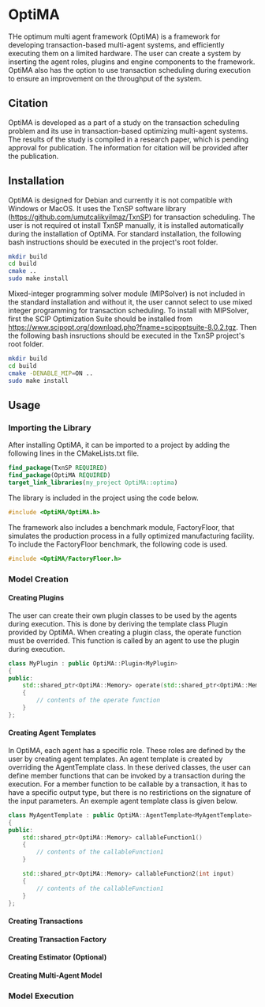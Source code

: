 # OptiMA
THe optimum multi agent framework (OptiMA) is  a framework for developing transaction-based multi-agent systems, and efficiently executing them on a limited hardware. The user can create a system by inserting the agent roles, plugins and engine components to the framework. OptiMA also has the option to use transaction scheduling during execution to ensure an improvement on the throughput of the system.

## Citation
OptiMA is developed as a part of a study on the transaction scheduling problem and its use in transaction-based optimizing multi-agent systems. The results of the study is compiled in a research paper, which is pending approval for publication. The information for citation will be provided after the publication.

## Installation
OptiMA is designed for Debian and currently it is not compatible with Windows or MacOS. It uses the TxnSP software library (https://github.com/umutcalikyilmaz/TxnSP) for transaction scheduling. The user is not required ot install TxnSP manually, it is installed automatically during the installation of OptiMA. For standard installation, the following bash instructions should be executed in the project's root folder.

```bash
mkdir build
cd build
cmake ..
sudo make install
```

Mixed-integer programming solver module (MIPSolver) is not included in the standard installation and without it, the user cannot select to use mixed integer programming for transaction scheduling. To install with MIPSolver, first the SCIP Optimization Suite should be installed from https://www.scipopt.org/download.php?fname=scipoptsuite-8.0.2.tgz. Then the following bash insructions should be executed in the TxnSP project's root folder.


```bash
mkdir build
cd build
cmake -DENABLE_MIP=ON ..
sudo make install
```

## Usage
### Importing the Library
After installing OptiMA, it can be imported to a project by adding the following lines in the CMakeLists.txt file.

```cmake
find_package(TxnSP REQUIRED)
find_package(OptiMA REQUIRED)
target_link_libraries(my_project OptiMA::optima)
```

The library is included in the project using the code below.

```c++
#include <OptiMA/OptiMA.h>
```

The framework also includes a benchmark module, FactoryFloor, that simulates the production process in a fully optimized manufacturing facility. To include the FactoryFloor benchmark, the following code is used.

```c++
#include <OptiMA/FactoryFloor.h>
```

### Model Creation
#### Creating Plugins
The user can create their own plugin classes to be used by the agents during execution. This is done by deriving the template class Plugin provided by OptiMA. When creating a plugin class, the operate function must be overrided. This function is called by an agent to use the plugin during execution.

```c++
class MyPlugin : public OptiMA::Plugin<MyPlugin>
{
public:
    std::shared_ptr<OptiMA::Memory> operate(std::shared_ptr<OptiMA::Memory> inputParameters) override
    {
        // contents of the operate function
    }
};
```
#### Creating Agent Templates
In OptiMA, each agent has a specific role. These roles are defined by the user by creating agent templates. An agent template is created by overriding the AgentTemplate class. In these derived classes, the user can define member functions that can be invoked by a transaction during the execution. For a member function to be callable by a transaction, it has to have a specific output type, but there is no restirictions on the signature of the input parameters. An exemple agent template class is given below.

```c++
class MyAgentTemplate : public OptiMA::AgentTemplate<MyAgentTemplate>
{
public:
    std::shared_ptr<OptiMA::Memory> callableFunction1()
    {
        // contents of the callableFunction1
    }

    std::shared_ptr<OptiMA::Memory> callableFunction2(int input)
    {
        // contents of the callableFunction1
    }
};
```

#### Creating Transactions
#### Creating Transaction Factory
#### Creating Estimator (Optional)
#### Creating Multi-Agent Model

### Model Execution
